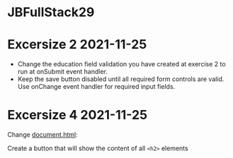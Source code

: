 # JBFullStack29

# Excersize 2 2021-11-25

- Change the education field validation you have created at exercise 2 to run at onSubmit event handler.
- Keep the save button disabled until all required form controls are valid. Use onChange event handler for required input fields. 


# Excersize 4 2021-11-25

Change [document.html](document.html):

Create a button that will show the content of all `<h2>` elements


